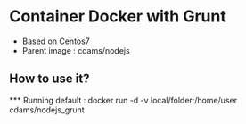 Container Docker with Grunt
=============

 - Based on Centos7
 - Parent image : cdams/nodejs

How to use it?
--------------

*** Running default :
	docker run -d -v local/folder:/home/user cdams/nodejs_grunt
